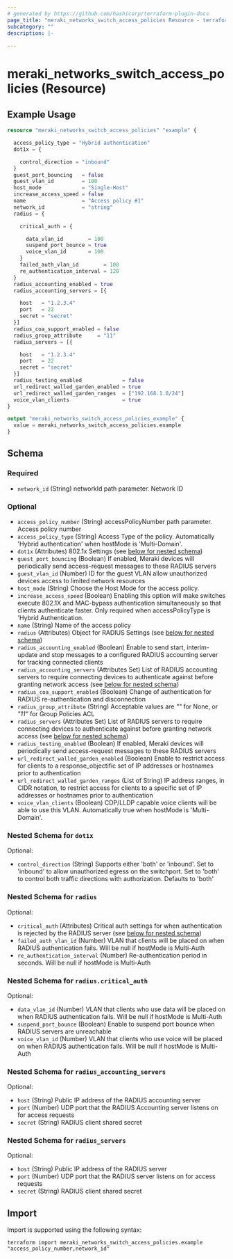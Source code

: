```yaml
---
# generated by https://github.com/hashicorp/terraform-plugin-docs
page_title: "meraki_networks_switch_access_policies Resource - terraform-provider-meraki"
subcategory: ""
description: |-
  
---
```


# meraki_networks_switch_access_policies (Resource)



## Example Usage

```terraform
resource "meraki_networks_switch_access_policies" "example" {

  access_policy_type = "Hybrid authentication"
  dot1x = {

    control_direction = "inbound"
  }
  guest_port_bouncing   = false
  guest_vlan_id         = 100
  host_mode             = "Single-Host"
  increase_access_speed = false
  name                  = "Access policy #1"
  network_id            = "string"
  radius = {

    critical_auth = {

      data_vlan_id        = 100
      suspend_port_bounce = true
      voice_vlan_id       = 100
    }
    failed_auth_vlan_id        = 100
    re_authentication_interval = 120
  }
  radius_accounting_enabled = true
  radius_accounting_servers = [{

    host   = "1.2.3.4"
    port   = 22
    secret = "secret"
  }]
  radius_coa_support_enabled = false
  radius_group_attribute     = "11"
  radius_servers = [{

    host   = "1.2.3.4"
    port   = 22
    secret = "secret"
  }]
  radius_testing_enabled             = false
  url_redirect_walled_garden_enabled = true
  url_redirect_walled_garden_ranges  = ["192.168.1.0/24"]
  voice_vlan_clients                 = true
}

output "meraki_networks_switch_access_policies_example" {
  value = meraki_networks_switch_access_policies.example
}
```

<!-- schema generated by tfplugindocs -->
## Schema

### Required

- `network_id` (String) networkId path parameter. Network ID

### Optional

- `access_policy_number` (String) accessPolicyNumber path parameter. Access policy number
- `access_policy_type` (String) Access Type of the policy. Automatically 'Hybrid authentication' when hostMode is 'Multi-Domain'.
- `dot1x` (Attributes) 802.1x Settings (see [below for nested schema](#nestedatt--dot1x))
- `guest_port_bouncing` (Boolean) If enabled, Meraki devices will periodically send access-request messages to these RADIUS servers
- `guest_vlan_id` (Number) ID for the guest VLAN allow unauthorized devices access to limited network resources
- `host_mode` (String) Choose the Host Mode for the access policy.
- `increase_access_speed` (Boolean) Enabling this option will make switches execute 802.1X and MAC-bypass authentication simultaneously so that clients authenticate faster. Only required when accessPolicyType is 'Hybrid Authentication.
- `name` (String) Name of the access policy
- `radius` (Attributes) Object for RADIUS Settings (see [below for nested schema](#nestedatt--radius))
- `radius_accounting_enabled` (Boolean) Enable to send start, interim-update and stop messages to a configured RADIUS accounting server for tracking connected clients
- `radius_accounting_servers` (Attributes Set) List of RADIUS accounting servers to require connecting devices to authenticate against before granting network access (see [below for nested schema](#nestedatt--radius_accounting_servers))
- `radius_coa_support_enabled` (Boolean) Change of authentication for RADIUS re-authentication and disconnection
- `radius_group_attribute` (String) Acceptable values are *""* for None, or *"11"* for Group Policies ACL
- `radius_servers` (Attributes Set) List of RADIUS servers to require connecting devices to authenticate against before granting network access (see [below for nested schema](#nestedatt--radius_servers))
- `radius_testing_enabled` (Boolean) If enabled, Meraki devices will periodically send access-request messages to these RADIUS servers
- `url_redirect_walled_garden_enabled` (Boolean) Enable to restrict access for clients to a response_objectific set of IP addresses or hostnames prior to authentication
- `url_redirect_walled_garden_ranges` (List of String) IP address ranges, in CIDR notation, to restrict access for clients to a specific set of IP addresses or hostnames prior to authentication
- `voice_vlan_clients` (Boolean) CDP/LLDP capable voice clients will be able to use this VLAN. Automatically true when hostMode is 'Multi-Domain'.

<a id="nestedatt--dot1x"></a>
### Nested Schema for `dot1x`

Optional:

- `control_direction` (String) Supports either 'both' or 'inbound'. Set to 'inbound' to allow unauthorized egress on the switchport. Set to 'both' to control both traffic directions with authorization. Defaults to 'both'


<a id="nestedatt--radius"></a>
### Nested Schema for `radius`

Optional:

- `critical_auth` (Attributes) Critical auth settings for when authentication is rejected by the RADIUS server (see [below for nested schema](#nestedatt--radius--critical_auth))
- `failed_auth_vlan_id` (Number) VLAN that clients will be placed on when RADIUS authentication fails. Will be null if hostMode is Multi-Auth
- `re_authentication_interval` (Number) Re-authentication period in seconds. Will be null if hostMode is Multi-Auth

<a id="nestedatt--radius--critical_auth"></a>
### Nested Schema for `radius.critical_auth`

Optional:

- `data_vlan_id` (Number) VLAN that clients who use data will be placed on when RADIUS authentication fails. Will be null if hostMode is Multi-Auth
- `suspend_port_bounce` (Boolean) Enable to suspend port bounce when RADIUS servers are unreachable
- `voice_vlan_id` (Number) VLAN that clients who use voice will be placed on when RADIUS authentication fails. Will be null if hostMode is Multi-Auth



<a id="nestedatt--radius_accounting_servers"></a>
### Nested Schema for `radius_accounting_servers`

Optional:

- `host` (String) Public IP address of the RADIUS accounting server
- `port` (Number) UDP port that the RADIUS Accounting server listens on for access requests
- `secret` (String) RADIUS client shared secret


<a id="nestedatt--radius_servers"></a>
### Nested Schema for `radius_servers`

Optional:

- `host` (String) Public IP address of the RADIUS server
- `port` (Number) UDP port that the RADIUS server listens on for access requests
- `secret` (String) RADIUS client shared secret

## Import

Import is supported using the following syntax:

```shell
terraform import meraki_networks_switch_access_policies.example "access_policy_number,network_id"
```
